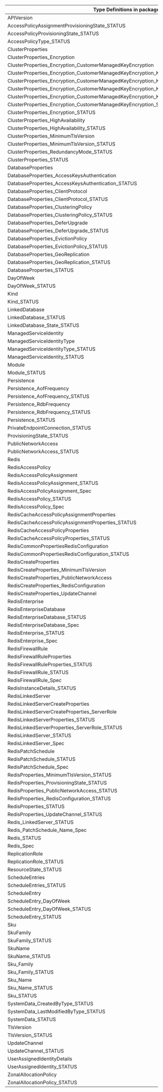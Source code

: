 | Type Definitions in package "cache"                                                                    | v1api20201201 | v1api20210301 | v1api20230401 | v1api20230701 | v1api20230801 | v1api20241101 | v1api20250401 |
|--------------------------------------------------------------------------------------------------------|---------------|---------------|---------------|---------------|---------------|---------------|---------------|
| APIVersion                                                                                             | v1api20201201 | v1api20210301 | v1api20230401 | v1api20230701 | v1api20230801 | v1api20241101 | v1api20250401 |
| AccessPolicyAssignmentProvisioningState_STATUS                                                         |               |               |               |               |               | v1api20241101 |               |
| AccessPolicyProvisioningState_STATUS                                                                   |               |               |               |               |               | v1api20241101 |               |
| AccessPolicyType_STATUS                                                                                |               |               |               |               |               | v1api20241101 |               |
| ClusterProperties                                                                                      |               | v1api20210301 |               | v1api20230701 |               |               | v1api20250401 |
| ClusterProperties_Encryption                                                                           |               |               |               |               |               |               | v1api20250401 |
| ClusterProperties_Encryption_CustomerManagedKeyEncryption                                              |               |               |               |               |               |               | v1api20250401 |
| ClusterProperties_Encryption_CustomerManagedKeyEncryption_KeyEncryptionKeyIdentity                     |               |               |               |               |               |               | v1api20250401 |
| ClusterProperties_Encryption_CustomerManagedKeyEncryption_KeyEncryptionKeyIdentity_IdentityType        |               |               |               |               |               |               | v1api20250401 |
| ClusterProperties_Encryption_CustomerManagedKeyEncryption_KeyEncryptionKeyIdentity_IdentityType_STATUS |               |               |               |               |               |               | v1api20250401 |
| ClusterProperties_Encryption_CustomerManagedKeyEncryption_KeyEncryptionKeyIdentity_STATUS              |               |               |               |               |               |               | v1api20250401 |
| ClusterProperties_Encryption_CustomerManagedKeyEncryption_STATUS                                       |               |               |               |               |               |               | v1api20250401 |
| ClusterProperties_Encryption_STATUS                                                                    |               |               |               |               |               |               | v1api20250401 |
| ClusterProperties_HighAvailability                                                                     |               |               |               |               |               |               | v1api20250401 |
| ClusterProperties_HighAvailability_STATUS                                                              |               |               |               |               |               |               | v1api20250401 |
| ClusterProperties_MinimumTlsVersion                                                                    |               | v1api20210301 |               | v1api20230701 |               |               | v1api20250401 |
| ClusterProperties_MinimumTlsVersion_STATUS                                                             |               | v1api20210301 |               | v1api20230701 |               |               | v1api20250401 |
| ClusterProperties_RedundancyMode_STATUS                                                                |               |               |               |               |               |               | v1api20250401 |
| ClusterProperties_STATUS                                                                               |               | v1api20210301 |               | v1api20230701 |               |               | v1api20250401 |
| DatabaseProperties                                                                                     |               | v1api20210301 |               | v1api20230701 |               |               | v1api20250401 |
| DatabaseProperties_AccessKeysAuthentication                                                            |               |               |               |               |               |               | v1api20250401 |
| DatabaseProperties_AccessKeysAuthentication_STATUS                                                     |               |               |               |               |               |               | v1api20250401 |
| DatabaseProperties_ClientProtocol                                                                      |               | v1api20210301 |               | v1api20230701 |               |               | v1api20250401 |
| DatabaseProperties_ClientProtocol_STATUS                                                               |               | v1api20210301 |               | v1api20230701 |               |               | v1api20250401 |
| DatabaseProperties_ClusteringPolicy                                                                    |               | v1api20210301 |               | v1api20230701 |               |               | v1api20250401 |
| DatabaseProperties_ClusteringPolicy_STATUS                                                             |               | v1api20210301 |               | v1api20230701 |               |               | v1api20250401 |
| DatabaseProperties_DeferUpgrade                                                                        |               |               |               |               |               |               | v1api20250401 |
| DatabaseProperties_DeferUpgrade_STATUS                                                                 |               |               |               |               |               |               | v1api20250401 |
| DatabaseProperties_EvictionPolicy                                                                      |               | v1api20210301 |               | v1api20230701 |               |               | v1api20250401 |
| DatabaseProperties_EvictionPolicy_STATUS                                                               |               | v1api20210301 |               | v1api20230701 |               |               | v1api20250401 |
| DatabaseProperties_GeoReplication                                                                      |               |               |               | v1api20230701 |               |               | v1api20250401 |
| DatabaseProperties_GeoReplication_STATUS                                                               |               |               |               | v1api20230701 |               |               | v1api20250401 |
| DatabaseProperties_STATUS                                                                              |               | v1api20210301 |               | v1api20230701 |               |               | v1api20250401 |
| DayOfWeek                                                                                              |               |               |               |               |               | v1api20241101 |               |
| DayOfWeek_STATUS                                                                                       |               |               |               |               |               | v1api20241101 |               |
| Kind                                                                                                   |               |               |               |               |               |               | v1api20250401 |
| Kind_STATUS                                                                                            |               |               |               |               |               |               | v1api20250401 |
| LinkedDatabase                                                                                         |               |               |               | v1api20230701 |               |               | v1api20250401 |
| LinkedDatabase_STATUS                                                                                  |               |               |               | v1api20230701 |               |               | v1api20250401 |
| LinkedDatabase_State_STATUS                                                                            |               |               |               | v1api20230701 |               |               | v1api20250401 |
| ManagedServiceIdentity                                                                                 |               |               | v1api20230401 |               | v1api20230801 | v1api20241101 | v1api20250401 |
| ManagedServiceIdentityType                                                                             |               |               | v1api20230401 |               | v1api20230801 | v1api20241101 | v1api20250401 |
| ManagedServiceIdentityType_STATUS                                                                      |               |               | v1api20230401 |               | v1api20230801 | v1api20241101 | v1api20250401 |
| ManagedServiceIdentity_STATUS                                                                          |               |               | v1api20230401 |               | v1api20230801 | v1api20241101 | v1api20250401 |
| Module                                                                                                 |               | v1api20210301 |               | v1api20230701 |               |               | v1api20250401 |
| Module_STATUS                                                                                          |               | v1api20210301 |               | v1api20230701 |               |               | v1api20250401 |
| Persistence                                                                                            |               | v1api20210301 |               | v1api20230701 |               |               | v1api20250401 |
| Persistence_AofFrequency                                                                               |               | v1api20210301 |               | v1api20230701 |               |               | v1api20250401 |
| Persistence_AofFrequency_STATUS                                                                        |               | v1api20210301 |               | v1api20230701 |               |               | v1api20250401 |
| Persistence_RdbFrequency                                                                               |               | v1api20210301 |               | v1api20230701 |               |               | v1api20250401 |
| Persistence_RdbFrequency_STATUS                                                                        |               | v1api20210301 |               | v1api20230701 |               |               | v1api20250401 |
| Persistence_STATUS                                                                                     |               | v1api20210301 |               | v1api20230701 |               |               | v1api20250401 |
| PrivateEndpointConnection_STATUS                                                                       | v1api20201201 | v1api20210301 | v1api20230401 | v1api20230701 | v1api20230801 | v1api20241101 | v1api20250401 |
| ProvisioningState_STATUS                                                                               |               | v1api20210301 |               | v1api20230701 |               | v1api20241101 | v1api20250401 |
| PublicNetworkAccess                                                                                    |               |               |               |               |               | v1api20241101 |               |
| PublicNetworkAccess_STATUS                                                                             |               |               |               |               |               | v1api20241101 |               |
| Redis                                                                                                  | v1api20201201 |               | v1api20230401 |               | v1api20230801 | v1api20241101 |               |
| RedisAccessPolicy                                                                                      |               |               |               |               |               | v1api20241101 |               |
| RedisAccessPolicyAssignment                                                                            |               |               |               |               |               | v1api20241101 |               |
| RedisAccessPolicyAssignment_STATUS                                                                     |               |               |               |               |               | v1api20241101 |               |
| RedisAccessPolicyAssignment_Spec                                                                       |               |               |               |               |               | v1api20241101 |               |
| RedisAccessPolicy_STATUS                                                                               |               |               |               |               |               | v1api20241101 |               |
| RedisAccessPolicy_Spec                                                                                 |               |               |               |               |               | v1api20241101 |               |
| RedisCacheAccessPolicyAssignmentProperties                                                             |               |               |               |               |               | v1api20241101 |               |
| RedisCacheAccessPolicyAssignmentProperties_STATUS                                                      |               |               |               |               |               | v1api20241101 |               |
| RedisCacheAccessPolicyProperties                                                                       |               |               |               |               |               | v1api20241101 |               |
| RedisCacheAccessPolicyProperties_STATUS                                                                |               |               |               |               |               | v1api20241101 |               |
| RedisCommonPropertiesRedisConfiguration                                                                |               |               |               |               |               | v1api20241101 |               |
| RedisCommonPropertiesRedisConfiguration_STATUS                                                         |               |               |               |               |               | v1api20241101 |               |
| RedisCreateProperties                                                                                  | v1api20201201 |               | v1api20230401 |               | v1api20230801 | v1api20241101 |               |
| RedisCreateProperties_MinimumTlsVersion                                                                | v1api20201201 |               | v1api20230401 |               | v1api20230801 |               |               |
| RedisCreateProperties_PublicNetworkAccess                                                              | v1api20201201 |               | v1api20230401 |               | v1api20230801 |               |               |
| RedisCreateProperties_RedisConfiguration                                                               | v1api20201201 |               | v1api20230401 |               | v1api20230801 |               |               |
| RedisCreateProperties_UpdateChannel                                                                    |               |               |               |               | v1api20230801 |               |               |
| RedisEnterprise                                                                                        |               | v1api20210301 |               | v1api20230701 |               |               | v1api20250401 |
| RedisEnterpriseDatabase                                                                                |               | v1api20210301 |               | v1api20230701 |               |               | v1api20250401 |
| RedisEnterpriseDatabase_STATUS                                                                         |               | v1api20210301 |               | v1api20230701 |               |               | v1api20250401 |
| RedisEnterpriseDatabase_Spec                                                                           |               | v1api20210301 |               | v1api20230701 |               |               | v1api20250401 |
| RedisEnterprise_STATUS                                                                                 |               | v1api20210301 |               | v1api20230701 |               |               | v1api20250401 |
| RedisEnterprise_Spec                                                                                   |               | v1api20210301 |               | v1api20230701 |               |               | v1api20250401 |
| RedisFirewallRule                                                                                      | v1api20201201 |               | v1api20230401 |               | v1api20230801 | v1api20241101 |               |
| RedisFirewallRuleProperties                                                                            | v1api20201201 |               | v1api20230401 |               | v1api20230801 | v1api20241101 |               |
| RedisFirewallRuleProperties_STATUS                                                                     | v1api20201201 |               | v1api20230401 |               | v1api20230801 | v1api20241101 |               |
| RedisFirewallRule_STATUS                                                                               | v1api20201201 |               | v1api20230401 |               | v1api20230801 | v1api20241101 |               |
| RedisFirewallRule_Spec                                                                                 | v1api20201201 |               | v1api20230401 |               | v1api20230801 | v1api20241101 |               |
| RedisInstanceDetails_STATUS                                                                            | v1api20201201 |               | v1api20230401 |               | v1api20230801 | v1api20241101 |               |
| RedisLinkedServer                                                                                      | v1api20201201 |               | v1api20230401 |               | v1api20230801 | v1api20241101 |               |
| RedisLinkedServerCreateProperties                                                                      | v1api20201201 |               | v1api20230401 |               | v1api20230801 | v1api20241101 |               |
| RedisLinkedServerCreateProperties_ServerRole                                                           | v1api20201201 |               | v1api20230401 |               | v1api20230801 |               |               |
| RedisLinkedServerProperties_STATUS                                                                     | v1api20201201 |               | v1api20230401 |               | v1api20230801 | v1api20241101 |               |
| RedisLinkedServerProperties_ServerRole_STATUS                                                          | v1api20201201 |               | v1api20230401 |               | v1api20230801 |               |               |
| RedisLinkedServer_STATUS                                                                               | v1api20201201 |               | v1api20230401 |               | v1api20230801 | v1api20241101 |               |
| RedisLinkedServer_Spec                                                                                 | v1api20201201 |               | v1api20230401 |               | v1api20230801 | v1api20241101 |               |
| RedisPatchSchedule                                                                                     | v1api20201201 |               | v1api20230401 |               | v1api20230801 | v1api20241101 |               |
| RedisPatchSchedule_STATUS                                                                              | v1api20201201 |               | v1api20230401 |               | v1api20230801 | v1api20241101 |               |
| RedisPatchSchedule_Spec                                                                                | v1api20201201 |               | v1api20230401 |               | v1api20230801 | v1api20241101 |               |
| RedisProperties_MinimumTlsVersion_STATUS                                                               | v1api20201201 |               | v1api20230401 |               | v1api20230801 |               |               |
| RedisProperties_ProvisioningState_STATUS                                                               | v1api20201201 |               | v1api20230401 |               | v1api20230801 |               |               |
| RedisProperties_PublicNetworkAccess_STATUS                                                             | v1api20201201 |               | v1api20230401 |               | v1api20230801 |               |               |
| RedisProperties_RedisConfiguration_STATUS                                                              | v1api20201201 |               | v1api20230401 |               | v1api20230801 |               |               |
| RedisProperties_STATUS                                                                                 | v1api20201201 |               | v1api20230401 |               | v1api20230801 | v1api20241101 |               |
| RedisProperties_UpdateChannel_STATUS                                                                   |               |               |               |               | v1api20230801 |               |               |
| Redis_LinkedServer_STATUS                                                                              | v1api20201201 |               | v1api20230401 |               | v1api20230801 | v1api20241101 |               |
| Redis_PatchSchedule_Name_Spec                                                                          | v1api20201201 |               | v1api20230401 |               | v1api20230801 | v1api20241101 |               |
| Redis_STATUS                                                                                           | v1api20201201 |               | v1api20230401 |               | v1api20230801 | v1api20241101 |               |
| Redis_Spec                                                                                             | v1api20201201 |               | v1api20230401 |               | v1api20230801 | v1api20241101 |               |
| ReplicationRole                                                                                        |               |               |               |               |               | v1api20241101 |               |
| ReplicationRole_STATUS                                                                                 |               |               |               |               |               | v1api20241101 |               |
| ResourceState_STATUS                                                                                   |               | v1api20210301 |               | v1api20230701 |               |               | v1api20250401 |
| ScheduleEntries                                                                                        | v1api20201201 |               | v1api20230401 |               | v1api20230801 | v1api20241101 |               |
| ScheduleEntries_STATUS                                                                                 | v1api20201201 |               | v1api20230401 |               | v1api20230801 | v1api20241101 |               |
| ScheduleEntry                                                                                          | v1api20201201 |               | v1api20230401 |               | v1api20230801 | v1api20241101 |               |
| ScheduleEntry_DayOfWeek                                                                                | v1api20201201 |               | v1api20230401 |               | v1api20230801 |               |               |
| ScheduleEntry_DayOfWeek_STATUS                                                                         | v1api20201201 |               | v1api20230401 |               | v1api20230801 |               |               |
| ScheduleEntry_STATUS                                                                                   | v1api20201201 |               | v1api20230401 |               | v1api20230801 | v1api20241101 |               |
| Sku                                                                                                    | v1api20201201 | v1api20210301 | v1api20230401 | v1api20230701 | v1api20230801 | v1api20241101 | v1api20250401 |
| SkuFamily                                                                                              |               |               |               |               |               | v1api20241101 |               |
| SkuFamily_STATUS                                                                                       |               |               |               |               |               | v1api20241101 |               |
| SkuName                                                                                                |               |               |               |               |               | v1api20241101 |               |
| SkuName_STATUS                                                                                         |               |               |               |               |               | v1api20241101 |               |
| Sku_Family                                                                                             | v1api20201201 |               | v1api20230401 |               | v1api20230801 |               |               |
| Sku_Family_STATUS                                                                                      | v1api20201201 |               | v1api20230401 |               | v1api20230801 |               |               |
| Sku_Name                                                                                               | v1api20201201 | v1api20210301 | v1api20230401 | v1api20230701 | v1api20230801 |               | v1api20250401 |
| Sku_Name_STATUS                                                                                        | v1api20201201 | v1api20210301 | v1api20230401 | v1api20230701 | v1api20230801 |               | v1api20250401 |
| Sku_STATUS                                                                                             | v1api20201201 | v1api20210301 | v1api20230401 | v1api20230701 | v1api20230801 | v1api20241101 | v1api20250401 |
| SystemData_CreatedByType_STATUS                                                                        |               |               |               |               |               | v1api20241101 | v1api20250401 |
| SystemData_LastModifiedByType_STATUS                                                                   |               |               |               |               |               | v1api20241101 | v1api20250401 |
| SystemData_STATUS                                                                                      |               |               |               |               |               | v1api20241101 | v1api20250401 |
| TlsVersion                                                                                             |               |               |               |               |               | v1api20241101 |               |
| TlsVersion_STATUS                                                                                      |               |               |               |               |               | v1api20241101 |               |
| UpdateChannel                                                                                          |               |               |               |               |               | v1api20241101 |               |
| UpdateChannel_STATUS                                                                                   |               |               |               |               |               | v1api20241101 |               |
| UserAssignedIdentityDetails                                                                            |               |               | v1api20230401 |               | v1api20230801 | v1api20241101 | v1api20250401 |
| UserAssignedIdentity_STATUS                                                                            |               |               | v1api20230401 |               | v1api20230801 | v1api20241101 | v1api20250401 |
| ZonalAllocationPolicy                                                                                  |               |               |               |               |               | v1api20241101 |               |
| ZonalAllocationPolicy_STATUS                                                                           |               |               |               |               |               | v1api20241101 |               |
